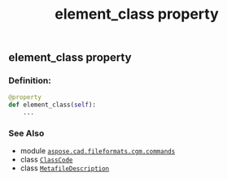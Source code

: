 ﻿---
title: element_class property
second_title: Aspose.CAD for Python via .NET API References
description: 
type: docs
weight: 70
url: /python-net/aspose.cad.fileformats.cgm.commands/metafiledescription/element_class/
is_root: false
---

## element_class property

### Definition:
```python
@property
def element_class(self):
    ...
```

### See Also
* module [`aspose.cad.fileformats.cgm.commands`](../../)
* class [`ClassCode`](/cad/python-net/aspose.cad.fileformats.cgm.enums/classcode)
* class [`MetafileDescription`](/cad/python-net/aspose.cad.fileformats.cgm.commands/metafiledescription)
